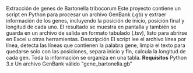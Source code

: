 Extracción de genes de Bartonella tribocorum
Este proyecto contiene un script en Python para procesar un archivo GenBank (.gb) y extraer información de los genes, incluyendo la posición de inicio, posición final y longitud de cada uno.
El resultado se muestra en pantalla y también se guarda en un archivo de salida en formato tabulado (.tsv), listo para abrirse en Excel u otras herramientas.
Descripción
El script lee el archivo línea por línea, detecta las líneas que contienen la palabra gene, limpia el texto para quedarse solo con las posiciones, separa inicio y fin, calcula la longitud de cada gen.
Toda la información se organiza en una tabla.
**Requisitos**
Python 3.x
Un archivo GenBank válido  "gene_bartonella.gb"
